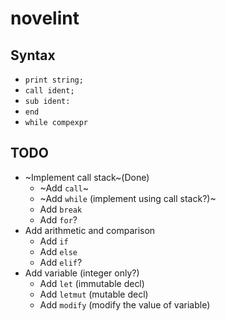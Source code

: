 # novelint

## Syntax

- `print string;`
- `call ident;`
- `sub ident:`
- `end`
- `while compexpr`

## TODO
- ~Implement call stack~(Done)
    - ~Add `call`~
    - ~Add `while` (implement using call stack?)~
    - Add `break`
    - Add `for`?
- Add arithmetic and comparison
    - Add `if`
    - Add `else`
    - Add `elif`?
- Add variable (integer only?)
    - Add `let` (immutable decl)
    - Add `letmut` (mutable decl)
    - Add `modify` (modify the value of variable)
